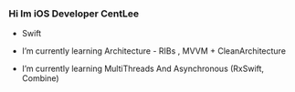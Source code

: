 ### Hi Im iOS Developer CentLee
- Swift

- I’m currently learning Architecture - RIBs , MVVM + CleanArchitecture 
- I’m currently learning MultiThreads And Asynchronous (RxSwift, Combine)
